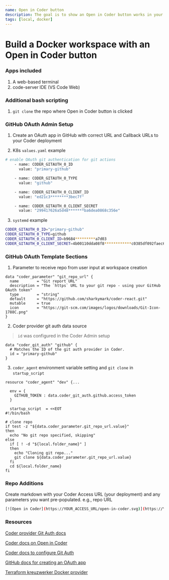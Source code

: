 ```yaml
---
name: Open in Coder button
description: The goal is to show an Open in Coder button works in your repo to build a Coder Docker workspace
tags: [local, docker]
---
```


# Build a Docker workspace with an Open in Coder button

### Apps included

1. A web-based terminal
1. code-server IDE (VS Code Web)

### Additional bash scripting

1. `git clone` the repo where Open in Coder button is clicked

### GitHub OAuth Admin Setup

1. Create an OAuth app in GitHub with correct URL and Callback URLs to your Coder deployment

2. K8s `values.yaml` example

```sh
# enable OAuth git authentication for git actions
    - name: CODER_GITAUTH_0_ID
      value: "primary-github"

    - name: CODER_GITAUTH_0_TYPE
      value: "github"

    - name: CODER_GITAUTH_0_CLIENT_ID
      value: "ed21c3********3bec7f"

    - name: CODER_GITAUTH_0_CLIENT_SECRET
      value: "299417626a5d48*******ba6dea0868c356e"
```

3. `systemd` example

```sh
CODER_GITAUTH_0_ID="primary-github"
CODER_GITAUTH_0_TYPE=github
CODER_GITAUTH_0_CLIENT_ID=b9684*********a7d03
CODER_GITAUTH_0_CLIENT_SECRET=4b00110dda08f8************c0385df092faec6b4
```

### GitHub OAuth Template Sections

1. Parameter to receive repo from user input at workspace creation

```hcl
data "coder_parameter" "git_repo_url" {
  name        = "Git report URL"
  description = "The `https` URL to your git repo - using your GitHub OAuth token"
  type        = "string"
  default     = "https://github.com/sharkymark/coder-react.git"
  mutable     = true
  icon        = "https://git-scm.com/images/logos/downloads/Git-Icon-1788C.png"
}
```

2. Coder provider git auth data source

> `id` was configured in the Coder Admin setup

```hcl
data "coder_git_auth" "github" {
  # Matches the ID of the git auth provider in Coder.
  id = "primary-github"
}
```

3. `coder_agent` environment variable setting and `git clone` in `startup_script`

```hcl
resource "coder_agent" "dev" {...

  env = {
    GITHUB_TOKEN : data.coder_git_auth.github.access_token
  }

  startup_script  = <<EOT
#!/bin/bash

# clone repo
if test -z "${data.coder_parameter.git_repo_url.value}" 
then
  echo "No git repo specified, skipping"
else
  if [ ! -d "${local.folder_name}" ] 
  then
    echo "Cloning git repo..."
    git clone ${data.coder_parameter.git_repo_url.value}
  fi
  cd ${local.folder_name}
fi
```

### Repo Additions

Create markdown with your Coder Access URL (your deployment) and any parameters you want pre-populated. e.g., repo URL

```sh
[![Open in Coder](https://YOUR_ACCESS_URL/open-in-coder.svg)](https://YOUR_ACCESS_URL/templates/YOUR_TEMPLATE/workspace?param.Git%20Repo%20URL=https://github.com/sharkymark/coder-react)
```

### Resources

[Coder provider Git Auth docs](https://registry.terraform.io/providers/coder/coder/latest/docs/data-sources/git_auth)

[Coder docs on Open in Coder](https://coder.com/docs/v2/latest/templates/open-in-coder)

[Coder docs to configure Git Auth](https://coder.com/docs/v2/latest/admin/git-providers)

[GitHub docs for creating an OAuth app](https://docs.github.com/en/apps/oauth-apps/building-oauth-apps/creating-an-oauth-app)

[Terraform kreuzwerker Docker provider](https://registry.terraform.io/providers/kreuzwerker/docker/latest/docs/resources/container)

